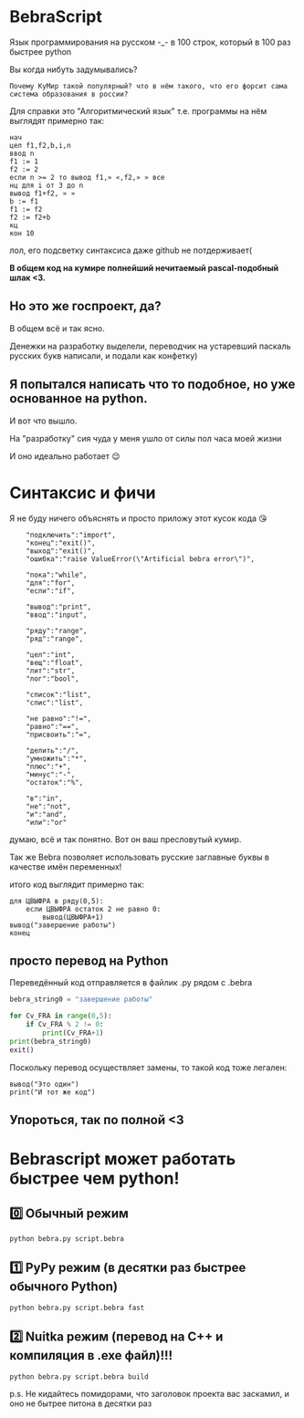 # BebraScript
Язык программирования на русском -_- в 100 строк, который в 100 раз быстрее python

Вы когда нибуть задумывались?
```
Почему КуМир такой популярный? что в нём такого, что его форсит сама система образования в россии?
```
Для справки это "Алгоритмический язык" т.е. программы на нём выглядят примерно так:
```kumir
нач
цел f1,f2,b,i,n
ввод n
f1 := 1
f2 := 2
если n >= 2 то вывод f1,» «,f2,» » все
нц для i от 3 до n
вывод f1+f2, » »
b := f1
f1 := f2
f2 := f2+b
кц
кон 10
```
лол, его подсветку синтаксиса даже github не потдерживает(

**В общем код на кумире полнейший нечитаемый pascal-подобный шлак <3.**
## Но это же госпроект, да?
В общем всё и так ясно.

Денежки на разработку выделели, переводчик на устаревший паскаль русских букв написали, и подали как конфетку)
## Я попытался написать что то подобное, но уже основанное на python.
И вот что вышло.

На "разработку" сия чуда у меня ушло от силы пол часа моей жизни

И оно идеально работает 😌
# Синтаксис и фичи
Я не буду ничего объяснять и просто приложу этот кусок кода 😘
```
    "подключить":"import",
    "конец":"exit()",
    "выход":"exit()",
    "ошибка":"raise ValueError(\"Artificial bebra error\")",

    "пока":"while",
    "для":"for",
    "если":"if",

    "вывод":"print",
    "ввод":"input",

    "ряду":"range",
    "ряд":"range",

    "цел":"int",
    "вещ":"float",
    "лит":"str",
    "лог":"bool",

    "список":"list",
    "спис":"list",

    "не равно":"!=",
    "равно":"==",
    "присвоить":"=",

    "делить":"/",
    "умножить":"*",
    "плюс":"+",
    "минус":"-",
    "остаток":"%",

    "в":"in",
    "не":"not",
    "и":"and",
    "или":"or"
```
думаю, всё и так понятно. Вот он ваш пресловутый кумир.

Так же Bebra позволяет использовать русские заглавные буквы в качестве имён переменных!

итого код выглядит примерно так:
```
для ЦВЫФРА в ряду(0,5):
	если ЦВЫФРА остаток 2 не равно 0: 
		вывод(ЦВЫФРА+1)
вывод("завершение работы")
конец
```
## просто перевод на Python
Переведённый код отправляется в файлик .py рядом с .bebra
```python
bebra_string0 = "завершение работы"

for Cv_FRA in range(0,5):
	if Cv_FRA % 2 != 0: 
		print(Cv_FRA+1)
print(bebra_string0)
exit()
```
Поскольку перевод осуществляет замены, то такой код тоже легален:
```
вывод("Это один")
print("И тот же код")
```
## Упороться, так по полной <3
# Bebrascript может работать быстрее чем python!
## 0️⃣ Обычный режим
```
python bebra.py script.bebra
```

## 1️⃣ PyPy режим (в десятки раз быстрее обычного Python)
```
python bebra.py script.bebra fast
```

## 2️⃣ Nuitka режим (перевод на C++ и компиляция в .exe файл)!!!
```
python bebra.py script.bebra build
```

p.s. Не кидайтесь помидорами, что заголовок проекта вас заскамил, и оно не бытрее питона в десятки раз
